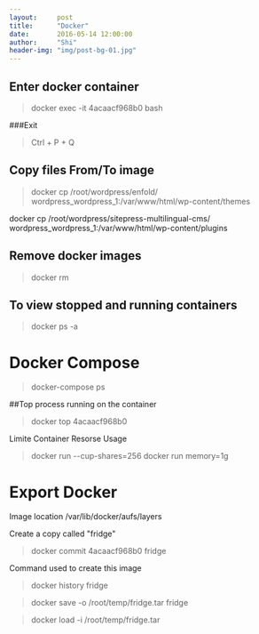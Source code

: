 ```yaml
---
layout:     post
title:      "Docker"
date:       2016-05-14 12:00:00
author:     "Shi"
header-img: "img/post-bg-01.jpg"
---
```




## Enter docker container

> docker exec -it 4acaacf968b0 bash


###Exit
> Ctrl + P + Q

## Copy files From/To image
> docker cp /root/wordpress/enfold/ wordpress_wordpress_1:/var/www/html/wp-content/themes

 docker cp /root/wordpress/sitepress-multilingual-cms/ wordpress_wordpress_1:/var/www/html/wp-content/plugins

## Remove docker images 

>docker rm

## To view stopped and running containers

>docker ps -a

# Docker Compose 


>docker-compose ps


##Top process running on the container

>docker top 4acaacf968b0

Limite Container Resorse Usage 
> docker run --cup-shares=256
>docker run memory=1g

# Export Docker

Image location
/var/lib/docker/aufs/layers

Create a copy called "fridge"

>docker commit 4acaacf968b0 fridge

Command used to create this image

>docker history fridge

>docker save -o /root/temp/fridge.tar fridge


>docker load -i /root/temp/fridge.tar




